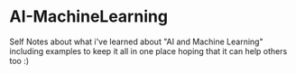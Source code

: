 # AI-MachineLearning
Self Notes about what i've learned about "AI and Machine Learning" including examples to keep it all in one place hoping that it can help others too :)
